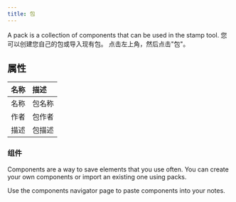```yaml
---
title: 包
---
```


A pack is a collection of components that can be used in the stamp tool. 您可以创建您自己的包或导入现有包。 点击左上角，然后点击"包"。

## 属性

| 名称 | 描述  |
| -: | :-- |
| 名称 | 包名称 |
| 作者 | 包作者 |
| 描述 | 包描述 |

### 组件

Components are a way to save elements that you use often. You can create your own components or import an existing one using packs.

Use the components navigator page to paste components into your notes.
